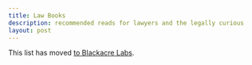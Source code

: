 ```yaml
---
title: Law Books
description: recommended reads for lawyers and the legally curious
layout: post
---
```


This list has moved [to Blackacre Labs](https://blackacrelabs.com/recommendedlawbooks/current).
